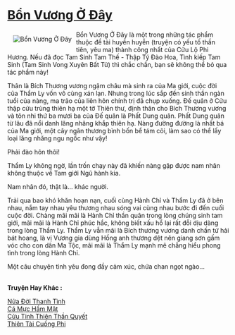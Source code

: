 <a href="https://utruyen.com/bon-vuong-o-day/3004/" title="Bổn Vương Ở Đây"><h1>Bổn Vương Ở Đây</h1></a><div style="display:table"><img align="right" style="float: left; padding: 10px;" src="https://utruyen.com/images/story/200x260/bon-vuong-o-day.jpg" alt="Bổn Vương Ở Đây">Bổn Vương Ở Đây là một trong những tác phẩm thuộc đề tài huyền huyễn (truyện có yếu tố thần tiên, yêu ma) thành công nhất của Cửu Lộ Phi Hương. Nếu đã đọc Tam Sinh Tam Thế - Thập Tý Đào Hoa, Tình kiếp Tam Sinh (Tam Sinh Vong Xuyên Bất Tử) thì chắc chắn, bạn sẽ không thể bỏ qua tác phẩm này!<p></p>Thân là Bích Thương vương ngậm châu mà sinh ra của Ma giới, cuộc đời của Thẩm Ly vốn vô cùng xán lạn. Nhưng trong lúc sắp đến sinh thần ngàn tuổi của nàng, ma trảo của liên hôn chính trị đã chụp xuống. Đế quân ở Cửu thập cửu trùng thiên hạ một tờ Thiên thư, định thân cho Bích Thương vương và tôn nhi thứ ba mươi ba của Đế quân là Phất Dung quân. Phất Dung quân từ lâu đã nổi danh lăng nhăng khắp thiên hạ. Nàng đường đường là nhất bá của Ma giới, một cây ngân thương bình bốn bể tám cõi, làm sao có thể lấy loại lăng nhăng ngu ngốc như vậy!<p></p>Phải đào hôn thôi!<p></p>Thẩm Ly không ngờ, lần trốn chạy này đã khiến nàng gặp được nam nhân không thuộc về Tam giới Ngũ hành kia.<p></p>Nam nhân đó, thật là… khác người.<p></p>Trải qua bao khó khăn hoạn nạn, cuối cùng Hành Chỉ và Thẩm Ly đã ở bên nhau, nắm tay nhau yêu thương nhau sóng vai cùng nhau bước đi đến cuối cuộc đời. Chàng mãi mãi là Hành Chỉ thần quân trong lòng chúng sinh tam giới, mãi mãi là Hành Chỉ phúc hắc, không biết xấu hổ lại rất đỗi dịu dàng trong lòng Thẩm Ly. Thẩm Ly vẫn mãi là Bích thương vương danh chấn tứ hải bát hoang, là vị Vương gia dùng Hồng anh thương dệt nên giang sơn gấm vóc cho con dân Ma Tộc, mãi mãi là Thẩm Ly mạnh mẽ chẳng hiểu phong tình trong lòng Hành Chỉ.<p></p>Một câu chuyện tình yêu đong đầy cảm xúc, chứa chan ngọt ngào…</div><p><br><b>Truyện Hay Khác :</b></p><a href="https://utruyen.com/nua-doi-thanh-tinh/16584/" alt="Nửa Đời Thanh Tình">Nửa Đời Thanh Tình</a><br/><a href="https://github.com/quanluxury/truyenhot/tree/master/truyenhay/5678/" alt="Cá Mực Hầm Mật">Cá Mực Hầm Mật</a><br/><a href="https://github.com/quanluxury/truyenhot/tree/master/truyenhay/3274/" alt="Cửu Tinh Thiên Thần Quyết">Cửu Tinh Thiên Thần Quyết</a><br/><a href="https://github.com/quanluxury/truyenhot/tree/master/truyenhay/16123/" alt="Thiên Tài Cuồng Phi">Thiên Tài Cuồng Phi</a><br/>